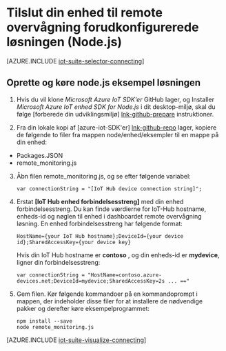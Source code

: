<properties
   pageTitle="Forbinde en enhed med Node.js | Microsoft Azure"
   description="Beskriver, hvordan du slutter en enhed til Azure IoT pakke forudkonfigureret remote overvågning løsningen ved hjælp af et program, der er skrevet i Node.js."
   services=""
   suite="iot-suite"
   documentationCenter="na"
   authors="dominicbetts"
   manager="timlt"
   editor=""/>

<tags
   ms.service="iot-suite"
   ms.devlang="na"
   ms.topic="article"
   ms.tgt_pltfrm="na"
   ms.workload="na"
   ms.date="10/05/2016"
   ms.author="dobett"/>


# <a name="connect-your-device-to-the-remote-monitoring-preconfigured-solution-nodejs"></a>Tilslut din enhed til remote overvågning forudkonfigurerede løsningen (Node.js)

[AZURE.INCLUDE [iot-suite-selector-connecting](../../includes/iot-suite-selector-connecting.md)]

## <a name="build-and-run-the-nodejs-sample-solution"></a>Oprette og køre node.js eksempel løsningen

1. Hvis du vil klone *Microsoft Azure IoT SDK'er* GitHub lager, og Installer *Microsoft Azure IoT enhed SDK for Node.js* i dit desktop-miljø, skal du følge [forberede din udviklingsmiljø] [ lnk-github-prepare] instruktioner.

2. Fra din lokale kopi af [azure-iot-SDK'er] [ lnk-github-repo] lager, kopiere de følgende to filer fra mappen node/enhed/eksempler til en mappe på din enhed:

  - Packages.JSON
  - remote_monitoring.js

3. Åbn filen remote_monitoring.js, og se efter følgende variabel:

    ```
    var connectionString = "[IoT Hub device connection string]";
    ```

4. Erstat **[IoT Hub enhed forbindelsesstreng]** med din enhed forbindelsesstreng. Du kan finde værdierne for IoT-Hub hostname, enheds-id og nøglen til enhed i dashboardet remote overvågning løsning. En enhed forbindelsesstreng har følgende format:

    ```
    HostName={your IoT Hub hostname};DeviceId={your device id};SharedAccessKey={your device key}
    ```

    Hvis din IoT Hub hostname er **contoso** , og din enheds-id er **mydevice**, ligner din forbindelsesstreng:

    ```
    var connectionString = "HostName=contoso.azure-devices.net;DeviceId=mydevice;SharedAccessKey=2s ... =="
    ```

5. Gem filen. Kør følgende kommandoer på en kommandoprompt i mappen, der indeholder disse filer for at installere de nødvendige pakker og derefter køre eksempelprogrammet:

    ```
    npm install --save
    node remote_monitoring.js
    ```

[AZURE.INCLUDE [iot-suite-visualize-connecting](../../includes/iot-suite-visualize-connecting.md)]

[lnk-github-repo]: https://github.com/azure/azure-iot-sdks
[lnk-github-prepare]: https://github.com/Azure/azure-iot-sdks/blob/master/doc/get_started/node-devbox-setup.md